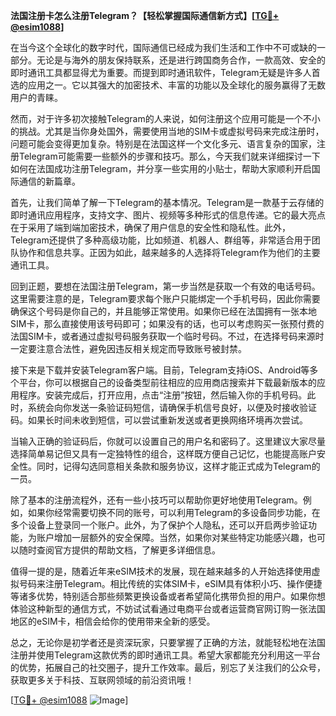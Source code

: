 **法国注册卡怎么注册Telegram？【轻松掌握国际通信新方式】[[TG💪+ @esim1088](https://t.me/s/esim1088)]**

在当今这个全球化的数字时代，国际通信已经成为我们生活和工作中不可或缺的一部分。无论是与海外的朋友保持联系，还是进行跨国商务合作，一款高效、安全的即时通讯工具都显得尤为重要。而提到即时通讯软件，Telegram无疑是许多人首选的应用之一。它以其强大的加密技术、丰富的功能以及全球化的服务赢得了无数用户的青睐。

然而，对于许多初次接触Telegram的人来说，如何注册这个应用可能是一个不小的挑战。尤其是当你身处国外，需要使用当地的SIM卡或虚拟号码来完成注册时，问题可能会变得更加复杂。特别是在法国这样一个文化多元、语言复杂的国家，注册Telegram可能需要一些额外的步骤和技巧。那么，今天我们就来详细探讨一下如何在法国成功注册Telegram，并分享一些实用的小贴士，帮助大家顺利开启国际通信的新篇章。

首先，让我们简单了解一下Telegram的基本情况。Telegram是一款基于云存储的即时通讯应用程序，支持文字、图片、视频等多种形式的信息传递。它的最大亮点在于采用了端到端加密技术，确保了用户信息的安全性和隐私性。此外，Telegram还提供了多种高级功能，比如频道、机器人、群组等，非常适合用于团队协作和信息共享。正因为如此，越来越多的人选择将Telegram作为他们的主要通讯工具。

回到正题，要想在法国注册Telegram，第一步当然是获取一个有效的电话号码。这里需要注意的是，Telegram要求每个账户只能绑定一个手机号码，因此你需要确保这个号码是你自己的，并且能够正常使用。如果你已经在法国拥有一张本地SIM卡，那么直接使用该号码即可；如果没有的话，也可以考虑购买一张预付费的法国SIM卡，或者通过虚拟号码服务获取一个临时号码。不过，在选择号码来源时一定要注意合法性，避免因违反相关规定而导致账号被封禁。

接下来是下载并安装Telegram客户端。目前，Telegram支持iOS、Android等多个平台，你可以根据自己的设备类型前往相应的应用商店搜索并下载最新版本的应用程序。安装完成后，打开应用，点击“注册”按钮，然后输入你的手机号码。此时，系统会向你发送一条验证码短信，请确保手机信号良好，以便及时接收验证码。如果长时间未收到短信，可以尝试重新发送或者更换网络环境再次尝试。

当输入正确的验证码后，你就可以设置自己的用户名和密码了。这里建议大家尽量选择简单易记但又具有一定独特性的组合，这样既方便自己记忆，也能提高账户安全性。同时，记得勾选同意相关条款和服务协议，这样才能正式成为Telegram的一员。

除了基本的注册流程外，还有一些小技巧可以帮助你更好地使用Telegram。例如，如果你经常需要切换不同的账号，可以利用Telegram的多设备同步功能，在多个设备上登录同一个账户。此外，为了保护个人隐私，还可以开启两步验证功能，为账户增加一层额外的安全保障。当然，如果你对某些特定功能感兴趣，也可以随时查阅官方提供的帮助文档，了解更多详细信息。

值得一提的是，随着近年来eSIM技术的发展，现在越来越多的人开始选择使用虚拟号码来注册Telegram。相比传统的实体SIM卡，eSIM具有体积小巧、操作便捷等诸多优势，特别适合那些频繁更换设备或者希望简化携带负担的用户。如果你想体验这种新型的通信方式，不妨试试看通过电商平台或者运营商官网订购一张法国地区的eSIM卡，相信会给你的使用带来全新的感受。

总之，无论你是初学者还是资深玩家，只要掌握了正确的方法，就能轻松地在法国注册并使用Telegram这款优秀的即时通讯工具。希望大家都能充分利用这一平台的优势，拓展自己的社交圈子，提升工作效率。最后，别忘了关注我们的公众号，获取更多关于科技、互联网领域的前沿资讯哦！

[[TG💪+ @esim1088](https://t.me/s/esim1088) ![Image](https://i.postimg.cc/4NQfJmqS/Snipaste-2025-05-13-00-14-12.png)]